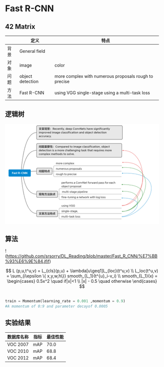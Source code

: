# Fast R-CNN      
## 42 Matrix

|      | 定义             | 特点                                                  |
| ---- | ---------------- | ----------------------------------------------------- |
| 背景 | General field    |                                                       |
| 对象 | image            | color                                                 |
| 问题 | object detection | more complex with numerous proposals rough to precise |
| 方法 | Fast R-CNN       | using VGG  single-stage   using a multi-task loss     |

## 逻辑树

![Non-local](https://github.com/srsorry/DL_Reading/blob/master/Fast_R_CNN/FASTR-CNN.PNG)

## 算法

!(https://github.com/srsorry/DL_Reading/blob/master/Fast_R_CNN/%E7%BB%93%E6%9E%84.jfif)


$$
L (p,u,t^u,v) = L_{cls}(p,u) + \lambda[u\geq1]L_{loc}(t^u,v)
\\
L_loc(t^u,v) = \sum_{i\epsilon \{ x,y,w,h\}} smooth_{L_1}(t^{u}_i-v_i)
\\
smooth_{L_1}(x) = \begin{cases} 0.5x^2 \quad if|x|<1 \\ |x| - 0.5 \quad otherwise \end{cases}  
$$


```python

train = Momentum(learning_rate = 0.001 ,momentum = 0.9)
#A momentum of 0:9 and parameter decayof 0.0005
```

## 实验结果

| 数据库名称 | 指标 | 最佳性能 |
| ---------- | ---- | -------- |
| VOC 2007   | mAP  | 70.0     |
| VOC 2010   | mAP  | 68.8     |
| VOC 2012   | mAP  | 68.4     |

